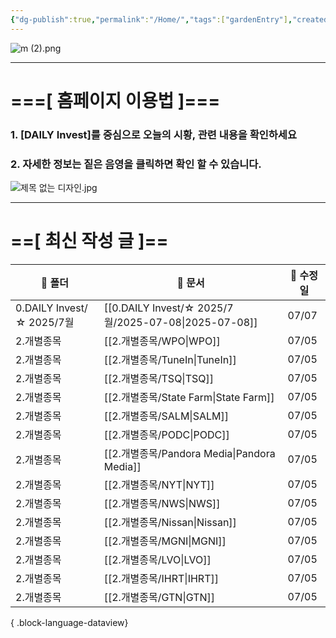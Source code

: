 ```yaml
---
{"dg-publish":true,"permalink":"/Home/","tags":["gardenEntry"],"created":"2025-06-09T13:40:49.286+09:00","updated":"2025-07-07T22:12:45.523+09:00"}
---
```


![m (2).png](/img/user/attachments/m%20(2).png)

------

# ===[ 홈페이지 이용법 ]===  

### 1. [DAILY Invest]를 중심으로 오늘의 시황, 관련 내용을 확인하세요

### 2. 자세한 정보는 짙은 음영을 클릭하면 확인 할 수 있습니다.

![제목 없는 디자인.jpg](/img/user/attachments/%EC%A0%9C%EB%AA%A9%20%EC%97%86%EB%8A%94%20%EB%94%94%EC%9E%90%EC%9D%B8.jpg)

----

# ==[ 최신 작성 글 ]==

| 📁 폴더                    | 📄 문서                                                  | 📅 수정일 |
| ------------------------ | ------------------------------------------------------ | ------ |
| 0.DAILY Invest/☆ 2025/7월 | [[0.DAILY Invest/☆ 2025/7월/2025-07-08\|2025-07-08]] | 07/07  |
| 2.개별종목                   | [[2.개별종목/WPO\|WPO]]                                 | 07/05  |
| 2.개별종목                   | [[2.개별종목/TuneIn\|TuneIn]]                           | 07/05  |
| 2.개별종목                   | [[2.개별종목/TSQ\|TSQ]]                                 | 07/05  |
| 2.개별종목                   | [[2.개별종목/State Farm\|State Farm]]                   | 07/05  |
| 2.개별종목                   | [[2.개별종목/SALM\|SALM]]                               | 07/05  |
| 2.개별종목                   | [[2.개별종목/PODC\|PODC]]                               | 07/05  |
| 2.개별종목                   | [[2.개별종목/Pandora Media\|Pandora Media]]             | 07/05  |
| 2.개별종목                   | [[2.개별종목/NYT\|NYT]]                                 | 07/05  |
| 2.개별종목                   | [[2.개별종목/NWS\|NWS]]                                 | 07/05  |
| 2.개별종목                   | [[2.개별종목/Nissan\|Nissan]]                           | 07/05  |
| 2.개별종목                   | [[2.개별종목/MGNI\|MGNI]]                               | 07/05  |
| 2.개별종목                   | [[2.개별종목/LVO\|LVO]]                                 | 07/05  |
| 2.개별종목                   | [[2.개별종목/IHRT\|IHRT]]                               | 07/05  |
| 2.개별종목                   | [[2.개별종목/GTN\|GTN]]                                 | 07/05  |

{ .block-language-dataview}

